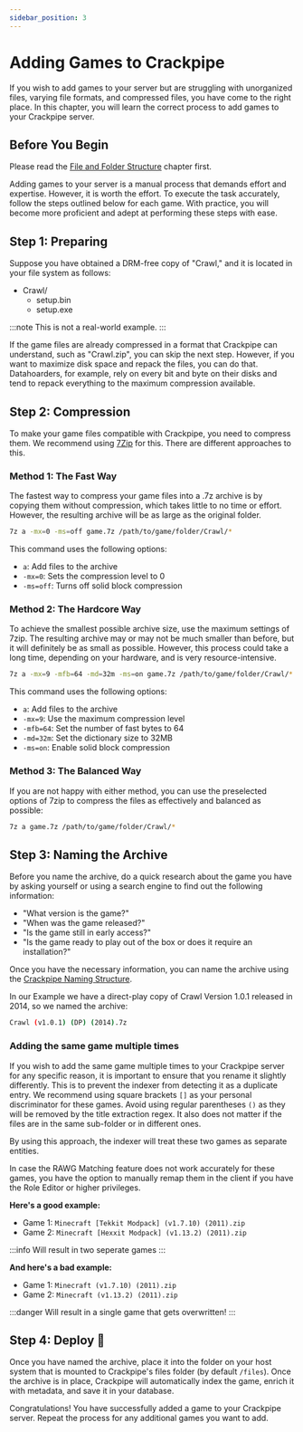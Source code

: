 ```yaml
---
sidebar_position: 3
---
```


# Adding Games to Crackpipe

If you wish to add games to your server but are struggling with unorganized files, varying file formats, and compressed files, you have come to the right place. In this chapter, you will learn the correct process to add games to your Crackpipe server.

## Before You Begin

Please read the [File and Folder Structure](structure.md) chapter first.

Adding games to your server is a manual process that demands effort and expertise. However, it is worth the effort. To execute the task accurately, follow the steps outlined below for each game. With practice, you will become more proficient and adept at performing these steps with ease.

## Step 1: Preparing

Suppose you have obtained a DRM-free copy of "Crawl," and it is located in your file system as follows:

- Crawl/
  - setup.bin
  - setup.exe

:::note
This is not a real-world example.
:::

If the game files are already compressed in a format that Crackpipe can understand, such as "Crawl.zip", you can skip the next step. However, if you want to maximize disk space and repack the files, you can do that. Datahoarders, for example, rely on every bit and byte on their disks and tend to repack everything to the maximum compression available.

## Step 2: Compression

To make your game files compatible with Crackpipe, you need to compress them. We recommend using [7Zip](https://www.7-zip.org/) for this. There are different approaches to this.

### Method 1: The Fast Way

The fastest way to compress your game files into a .7z archive is by copying them without compression, which takes little to no time or effort. However, the resulting archive will be as large as the original folder.

```bash
7z a -mx=0 -ms=off game.7z /path/to/game/folder/Crawl/*
```

This command uses the following options:

- `a`: Add files to the archive
- `-mx=0`: Sets the compression level to 0
- `-ms=off`: Turns off solid block compression

### Method 2: The Hardcore Way

To achieve the smallest possible archive size, use the maximum settings of 7zip. The resulting archive may or may not be much smaller than before, but it will definitely be as small as possible. However, this process could take a long time, depending on your hardware, and is very resource-intensive.

```bash
7z a -mx=9 -mfb=64 -md=32m -ms=on game.7z /path/to/game/folder/Crawl/*
```

This command uses the following options:

- `a`: Add files to the archive
- `-mx=9`: Use the maximum compression level
- `-mfb=64`: Set the number of fast bytes to 64
- `-md=32m`: Set the dictionary size to 32MB
- `-ms=on`: Enable solid block compression

### Method 3: The Balanced Way

If you are not happy with either method, you can use the preselected options of 7zip to compress the files as effectively and balanced as possible:

```bash
7z a game.7z /path/to/game/folder/Crawl/*
```

## Step 3: Naming the Archive

Before you name the archive, do a quick research about the game you have by asking yourself or using a search engine to find out the following information:

- "What version is the game?"
- "When was the game released?"
- "Is the game still in early access?"
- "Is the game ready to play out of the box or does it require an installation?"

Once you have the necessary information, you can name the archive using the [Crackpipe Naming Structure](structure.md).

In our Example we have a direct-play copy of Crawl Version 1.0.1 released in 2014, so we named the archive:

```bash
Crawl (v1.0.1) (DP) (2014).7z
```

### Adding the same game multiple times

If you wish to add the same game multiple times to your Crackpipe server for any specific reason, it is important to ensure that you rename it slightly differently. This is to prevent the indexer from detecting it as a duplicate entry. We recommend using square brackets `[]` as your personal discriminator for these games. Avoid using regular parentheses `()` as they will be removed by the title extraction regex. It also does not matter if the files are in the same sub-folder or in different ones.

By using this approach, the indexer will treat these two games as separate entities.

In case the RAWG Matching feature does not work accurately for these games, you have the option to manually remap them in the client if you have the Role Editor or higher privileges.

**Here's a good example:**

- Game 1: `Minecraft [Tekkit Modpack] (v1.7.10) (2011).zip`
- Game 2: `Minecraft [Hexxit Modpack] (v1.13.2) (2011).zip`

:::info
Will result in two seperate games
:::

**And here's a bad example:**

- Game 1: `Minecraft (v1.7.10) (2011).zip`
- Game 2: `Minecraft (v1.13.2) (2011).zip`

:::danger
Will result in a single game that gets overwritten!
:::

## Step 4: Deploy 🥳

Once you have named the archive, place it into the folder on your host system that is mounted to Crackpipe's files folder (by default `/files`). Once the archive is in place, Crackpipe will automatically index the game, enrich it with metadata, and save it in your database.

Congratulations! You have successfully added a game to your Crackpipe server. Repeat the process for any additional games you want to add.

